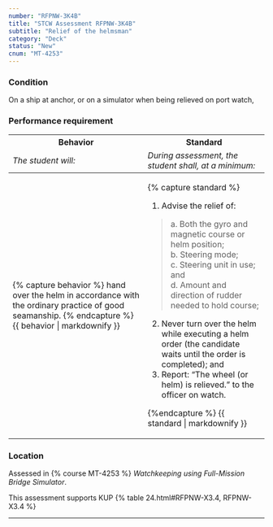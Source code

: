 ```yaml
---
number: "RFPNW-3K4B"
title: "STCW Assessment RFPNW-3K4B"
subtitle: "Relief of the helmsman"
category: "Deck"
status: "New"
cnum: "MT-4253"
---
```

### Condition

On a ship at anchor, or on a simulator when being relieved on port watch,

### Performance requirement 

<table width='100%' class='Guidelines'>
 <thead>
 <tr>
     <th class='thirty'>Behavior</th>
     <th class='seventy'>Standard</th>
 </tr>
 <tr>
     <td><em>The student will:</em></td>
     <td><em>During assessment, the student shall, at a minimum:</em></td>
 </tr>
 </thead>
 <tbody>
 

<tr><td>

{% capture behavior %}
hand over the helm in accordance with the ordinary practice of good seamanship.
{% endcapture %}
{{ behavior | markdownify }}

</td><td>

{% capture standard %}
1. Advise the relief of:
> a. Both the gyro and magnetic course or helm position;   
>b. Steering mode;  
>c. Steering unit in use; and   
>d. Amount and direction of rudder needed to hold course;
2. Never turn over the helm while executing a helm order (the candidate waits until the order is completed); and
3. Report: “The wheel (or helm) is relieved.” to the officer on watch.

{%endcapture %}
{{ standard | markdownify }}

</td></tr>



 </tbody>
 </table>

### Location

Assessed in  {% course  MT-4253 %}  *Watchkeeping using Full-Mission Bridge Simulator*.

This assessment supports KUP {% table 24.html#RFPNW-X3.4, RFPNW-X3.4 %}

***

